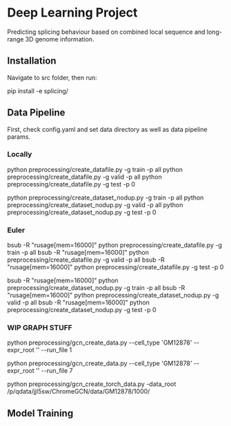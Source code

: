 # Deep Learning Project

Predicting splicing behaviour based on combined local sequence and long-range 3D genome information.

## Installation

Navigate to src folder, then run:

pip install -e splicing/

## Data Pipeline

First, check config.yaml and set data directory as well as data pipeline params.

### Locally

python preprocessing/create_datafile.py -g train -p all
python preprocessing/create_datafile.py -g valid -p all
python preprocessing/create_datafile.py -g test -p 0

python preprocessing/create_dataset_nodup.py -g train -p all
python preprocessing/create_dataset_nodup.py -g valid -p all
python preprocessing/create_dataset_nodup.py -g test -p 0

### Euler

bsub -R "rusage[mem=16000]" python preprocessing/create_datafile.py -g train -p all
bsub -R "rusage[mem=16000]" python preprocessing/create_datafile.py -g valid -p all
bsub -R "rusage[mem=16000]" python preprocessing/create_datafile.py -g test -p 0

bsub -R "rusage[mem=16000]" python preprocessing/create_dataset_nodup.py -g train -p all
bsub -R "rusage[mem=16000]" python preprocessing/create_dataset_nodup.py -g valid -p all
bsub -R "rusage[mem=16000]" python preprocessing/create_dataset_nodup.py -g test -p 0


### WIP GRAPH STUFF
python preprocessing/gcn_create_data.py --cell_type 'GM12878' --expr_root '' --run_file 1

python preprocessing/gcn_create_data.py --cell_type 'GM12878' --expr_root '' --run_file 7

python preprocessing/gcn_create_torch_data.py -data_root /p/qdata/jjl5sw/ChromeGCN/data/GM12878/1000/

## Model Training